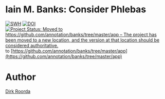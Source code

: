 # Iain M. Banks: Consider Phlebas

[![SWH](https://archive.softwareheritage.org/badge/origin/https://github.com/annotation/app-banks/)](https://archive.softwareheritage.org/browse/origin/https://github.com/annotation/app-banks/)
[![DOI](https://zenodo.org/badge/179871696.svg)](https://zenodo.org/badge/latestdoi/179871696)
[![Project Status: Moved to https://github.com/annotation/banks/tree/master/app – The project has been moved to a new location, and the version at that location should be considered authoritative.](https://www.repostatus.org/badges/latest/moved.svg)](https://www.repostatus.org/#moved) to [https://github.com/annotation/banks/tree/master/app](https://github.com/annotation/banks/tree/master/app)

# Author

[Dirk Roorda](https://github.com/dirkroorda)

